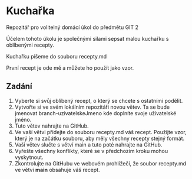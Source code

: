 # Kuchařka
Repozitář pro volitelný domácí úkol do předmětu GIT 2

Účelem tohoto úkolu je společnými silami sepsat malou kuchařku s oblíbenými recepty.

Kuchařku píšeme do souboru recepty.md

První recept je ode mě a můžete ho použít jako vzor.

## Zadání
1. Vyberte si svůj oblíbený recept, o který se chcete s ostatními podělit.
2. Vytvořte si ve svém lokálním repozitáři novou větev. Ta se bude jmenovat branch-uzivatelskeJmeno kde doplníte svoje uživatelské jméno.
3. Tuto větev nahrajte na GitHub.
4. Ve vaší větvi přidejte do souboru recepty.md váš recept. Použijte vzor, který je na začátku souboru, aby měly všechny recepty stejný formát.
5. Vaši větev slučte s větví main a tuto poté nahrajte na GitHub.
6. Vyřešte všechny konflikty, které se v předchozím kroku mohou vyskytnout.
7. Zkontrolujte na GitHubu ve webovém prohlížeči, že soubor recepty.md ve větvi __main__ obsahuje váš recept.

